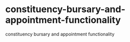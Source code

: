 # constituency-bursary-and-appointment-functionality
constituency bursary and appointment functionality
